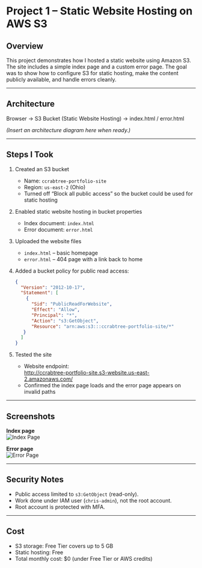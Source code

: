 # Project 1 – Static Website Hosting on AWS S3

## Overview
This project demonstrates how I hosted a static website using Amazon S3. The site includes a simple index page and a custom error page. The goal was to show how to configure S3 for static hosting, make the content publicly available, and handle errors cleanly.

---

## Architecture
Browser → S3 Bucket (Static Website Hosting) → index.html / error.html

*(Insert an architecture diagram here when ready.)*

---

## Steps I Took
1. Created an S3 bucket  
   - Name: `ccrabtree-portfolio-site`  
   - Region: `us-east-2` (Ohio)  
   - Turned off “Block all public access” so the bucket could be used for static hosting  

2. Enabled static website hosting in bucket properties  
   - Index document: `index.html`  
   - Error document: `error.html`  

3. Uploaded the website files  
   - `index.html` – basic homepage  
   - `error.html` – 404 page with a link back to home  

4. Added a bucket policy for public read access:
   ```json
   {
     "Version": "2012-10-17",
     "Statement": [
       {
         "Sid": "PublicReadForWebsite",
         "Effect": "Allow",
         "Principal": "*",
         "Action": "s3:GetObject",
         "Resource": "arn:aws:s3:::ccrabtree-portfolio-site/*"
      }
     ]
   }


5. Tested the site  
   - Website endpoint:  
     http://ccrabtree-portfolio-site.s3-website.us-east-2.amazonaws.com/ 
   - Confirmed the index page loads and the error page appears on invalid paths  

---

## Screenshots
**Index page**  
![Index Page](screenshots/index-page.png)

**Error page**  
![Error Page](screenshots/error-page.png)

---

## Security Notes
- Public access limited to `s3:GetObject` (read-only).  
- Work done under IAM user (`chris-admin`), not the root account.  
- Root account is protected with MFA.  

---

## Cost
- S3 storage: Free Tier covers up to 5 GB  
- Static hosting: Free  
- Total monthly cost: $0 (under Free Tier or AWS credits)  

 
